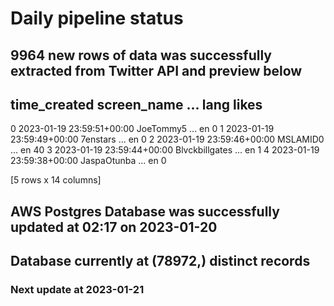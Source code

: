 # Daily pipeline status
## 9964 new rows of data was successfully extracted from Twitter API and preview below
##                time_created     screen_name  ... lang likes
0 2023-01-19 23:59:51+00:00       JoeTommy5  ...   en     0
1 2023-01-19 23:59:49+00:00        7enstars  ...   en     0
2 2023-01-19 23:59:46+00:00        MSLAMID0  ...   en    40
3 2023-01-19 23:59:44+00:00  Blvckbillgates  ...   en     1
4 2023-01-19 23:59:38+00:00     JaspaOtunba  ...   en     0

[5 rows x 14 columns]
## AWS Postgres Database was successfully updated at  02:17 on 2023-01-20
## Database currently at (78972,) distinct records
### Next update at 2023-01-21
